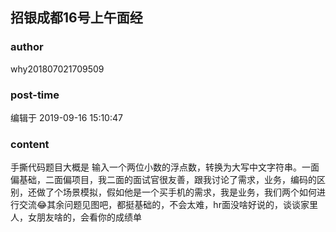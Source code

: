 ## 招银成都16号上午面经
### author 
why201807021709509
### post-time 

编辑于  2019-09-16 15:10:47
### content 
<div class="post-topic-des nc-post-content">
 手撕代码题目大概是 输入一个两位小数的浮点数，转换为大写中文字符串。一面偏基础，二面偏项目，我二面的面试官很友善，跟我讨论了需求，业务，编码的区别，还做了个场景模拟，假如他是一个买手机的需求，我是业务，我们两个如何进行交流😂其余问题见图吧，都挺基础的，不会太难，hr面没啥好说的，谈谈家里人，女朋友啥的，会看你的成绩单
 <img alt="" src="https://uploadfiles.nowcoder.com/message_images/20190916/89808142_1568613123849_discuss_1568613121511.jpeg"/>
</div>
